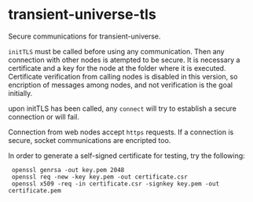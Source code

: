 # transient-universe-tls
Secure communications for transient-universe. 

`initTLS` must be called before using any communication. Then any connection with other nodes is atempted to be secure. It is necessary a certificate and a key for the node at the folder where it is executed.  Certificate verification from calling nodes is disabled in this version, so encription of messages among nodes, and not verification is the goal initially.

upon initTLS has been called,  any `connect`  will try to establish a secure connection or will fail.

Connection from web nodes accept `https` requests. If a connection is secure, socket communications are encripted too.

In order to generate a self-signed certificate for testing, try the following:

     openssl genrsa -out key.pem 2048
     openssl req -new -key key.pem -out certificate.csr
     openssl x509 -req -in certificate.csr -signkey key.pem -out certificate.pem
